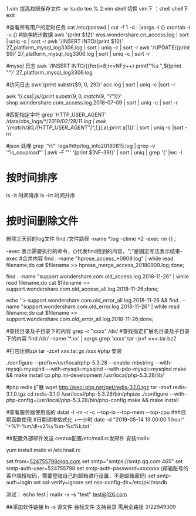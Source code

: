 1.vim 提高权限保存文件
:w !sudo tee %
2.vim shell 切换
vim下 ：shell
shell下 exit

#查看所有用户的定时任务
cat /etc/passwd | cut -f 1 -d : |xargs -I {} crontab -l -u {}
#排序统计数据
awk '{print $12}' wos.wondershare.cn_access.log | sort | uniq -c | sort -r
awk '/INSERT INTO/{print $10}' 27_platform_mysql_log3306.log  | sort | uniq -c | sort -r
awk '/UPDATE/{print $9}' 27_platform_mysql_log3306.log  | sort | uniq -c | sort -r

#mysql 日志
awk '/INSERT INTO/{{for(i=8;i<=NF;i++) printf"%s ",$i}print ""}' 27_platform_mysql_log3306.log 

#访问日志
awk'{print substr($9, 0, 29)}' acc.log | sort | uniq -c |sort -r

awk '!/\.css|\.js/{print substr($9, 0, match($9, "?"))}' shop.wondershare.com_access.log.2018-07-09 | sort | uniq -c | sort -r

#匹配指定字符
grep 'HTTP_USER_AGENT' /data/cbs_logs/*/2019/02/28/*11.log | awk '{match($0,/(HTTP_USER_AGENT"[^,]*,)/,a);print a[1]}' | sort | uniq -c |sort -rn

#json 处理
grep '"rt"' logs/http/log_info20180815.log | grep -v '"is_coupload"'  | awk -F '"' '{print $(NF-39)}' | sort | uniq | grep '{' |wc -l

# 按时间排序 
ls -lt 	  时间降序
ls -lrt   时间升序
# 按时间删除文件
删除三天前的log文件
find /文件路径 -name \*.log -ctime +2 -exec rm {} \;

-exec 表示需要执行的命令，{}代表find找到的内容，"\;"是固定写法表示结束-exec
#合并内容 
find . -name "hprose_access_*0909.log" | while read filename;do cat $filename >> hprose_merge_access_20180909.log;done;


find . -name "support.wondershare.com.old_access.log.2018-11-26" | while read filename;do cat $filename >> support.wondershare.com.old_access_all.log.2018-11-26;done;

echo ''> support.wondershare.com.old_error_all.log.2018-11-26 && find . -name "support.wondershare.com.old_error.log.2018-11-26" | while read filename;do cat $filename >> support.wondershare.com.old_error_all.log.2018-11-26;done;

#查找目录及子目录下的内容
grep -r "xxxx" /dir/
#查找指定扩展名目录及子目录下的内容
find /dir/ -name '*.xx' | xargs grep 'xxxx'
tar -jxvf ×××.tar.bz2

#打包压缩zpi
tar -zcvf xxx.tar.gx /xxx
#php 安装

./configure --prefix=/usr/local/php-5.3.28 --enable-mbstring --with-mysql=mysqlnd --with-mysqli=mysqlnd --with-pdo-mysql=mysqlnd
make && make install
cp php.ini-development /usr/local/php-5.3.28/lib/

#php redis 扩展
wget http://pecl.php.net/get/redis-3.1.0.tgz
tar -zxvf redis-3.1.0.tgz
cd redis-3.1.0
/usr/local/php-5.3.28/bin/phpize 
./configure --with-php-config=/usr/local/php-5.3.28/bin/php-config
make && make install


#查看服务器使用高的
dstat -l -m -r -c --top-io --top-mem --top-cpu
###日期函数使用
#日期递增格式化 +一小时
date -d "2019-05-14 13:00:00 1 hour" '+%Y-%m/dl-v2%y%m-%d%k.txt'

##配置外部邮件发送
centos配置/etc/mail.rc发邮件
安装mailx:

yum install mailx
vi /etc/mail.rc

set from=524755798@qq.com
set smtp="smtps://smtp.qq.com:465"
set smtp-auth-user=524755798
set smtp-auth-password=xxxxxxx (邮箱账号的客户端授权码，需要登陆自己的邮箱进行设置，不是邮箱密码)
set smtp-auth=login
set ssl-verify=ignore
set nss-config-dir=/etc/pki/nssdb

测试：
echo test | mailx -v -s "test"  test@126.com

##添加软件链接
ln -s 源文件 目标文件
支持目录 需用全路径 
3122949309